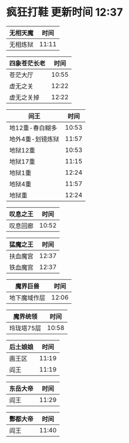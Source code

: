 # 疯狂打鞋 更新时间 12:37

| 无相天魔   | 时间    |
|--------|-------|
| 无相炼狱 | 11:11 |

| 四象苍茫长老   | 时间    |
|--------|-------|
| 苍茫大厅 | 10:55 |
| 虚无之关 | 12:22 |
| 虚无之关掉 | 12:22 |

| 间王   | 时间    |
|--------|-------|
| 地12重-春白糊多 | 10:53 |
| 地外4重-划镜炼狱 | 11:57 |
| 地狱12重 | 10:53 |
| 地狱17重 | 11:15 |
| 地狱1重 | 12:24 |
| 地狱4重 | 11:57 |
| 地狱重 | 12:24 |

| 叹息之王   | 时间    |
|--------|-------|
| 叹息回廊 | 10:52 |

| 猛魔之王   | 时间    |
|--------|-------|
| 扶血魔宫 | 12:37 |
| 铁血魔宫 | 12:37 |

| 魔界巨兽   | 时间    |
|--------|-------|
| 地下魔域作层 | 12:06 |

| 魔界统领   | 时间    |
|--------|-------|
| 玲珑塔75层 | 10:58 |

| 后土娘娘   | 时间    |
|--------|-------|
| 画王区 | 11:19 |
| 阎王 | 11:19 |

| 东岳大帝   | 时间    |
|--------|-------|
| 阎王 | 11:29 |

| 酆都大帝   | 时间    |
|--------|-------|
| 阎王 | 11:40 |